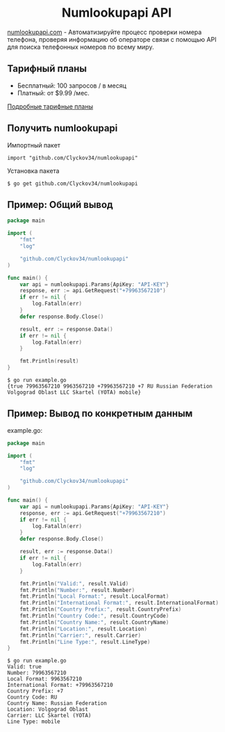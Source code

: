 <div>
    <center>
        <h1>Numlookupapi API</h1>
    </center>
    <p><a href="https://app.numlookupapi.com/" target="_blank">numlookupapi.com</a> - Автоматизируйте процесс проверки номера телефона, проверяя информацию об операторе связи с помощью API для поиска телефонных номеров по всему миру.</p>
<div>
<div>
    <h2>Тарифный планы</h2>
    <ul>
        <li>Бесплатный: 100 запросов / в месяц</li>
        <li>Платный: от $9.99 /мес.</li>
    </ul>
    <p><a href="https://numlookupapi.com/pricing/">Подробные тарифные планы</a></p>
</div>
<div>
    <h2>Получить numlookupapi</h2>
    <p>Импортный пакет</p> 

```
import "github.com/Clyckov34/numlookupapi"
```

<p>Установка пакета</p>

```
$ go get github.com/Clyckov34/numlookupapi
```
</div>
<div>
    <h2>Пример: Общий вывод</h2>

```go
package main

import (
	"fmt"
	"log"

	"github.com/Clyckov34/numlookupapi"
)

func main() {
	var api = numlookupapi.Params{ApiKey: "API-KEY"}
	response, err := api.GetRequest("+79963567210")
	if err != nil {
		log.Fatalln(err)
	}
	defer response.Body.Close()

	result, err := response.Data()
	if err != nil {
		log.Fatalln(err)
	}

	fmt.Println(result)
}

```

```
$ go run example.go
{true 79963567210 9963567210 +79963567210 +7 RU Russian Federation Volgograd Oblast LLC Skartel (YOTA) mobile}
```

</div>
<div>
    <h2>Пример: Вывод по конкретным данным</h2>
    <p>example.go:</p>

```go
package main

import (
	"fmt"
	"log"

	"github.com/Clyckov34/numlookupapi"
)

func main() {
	var api = numlookupapi.Params{ApiKey: "API-KEY"}
	response, err := api.GetRequest("+79963567210")
	if err != nil {
		log.Fatalln(err)
	}
	defer response.Body.Close()

	result, err := response.Data()
	if err != nil {
		log.Fatalln(err)
	}

	fmt.Println("Valid:", result.Valid)
	fmt.Println("Number:", result.Number)
	fmt.Println("Local Format:", result.LocalFormat)
	fmt.Println("International Format:", result.InternationalFormat)
	fmt.Println("Country Prefix:", result.CountryPrefix)
	fmt.Println("Country Code:", result.CountryCode)
	fmt.Println("Country Name:", result.CountryName)
	fmt.Println("Location:", result.Location)
	fmt.Println("Carrier:", result.Carrier)
	fmt.Println("Line Type:", result.LineType)
}

```

```
$ go run example.go
Valid: true
Number: 79963567210
Local Format: 9963567210
International Format: +79963567210
Country Prefix: +7
Country Code: RU
Country Name: Russian Federation
Location: Volgograd Oblast
Carrier: LLC Skartel (YOTA)
Line Type: mobile
```

</div>